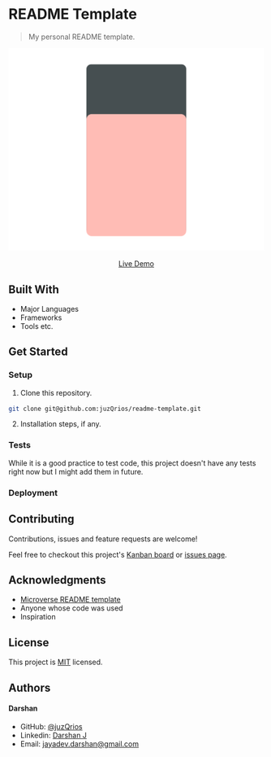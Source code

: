 # README Template

> My personal README template.

[//]: # (Screenshot, Application concept art etc)
![Screenshot](./readme-image.png)

[//]: # (Live Demo link)
<p align="center">
  <a href="https://darshanjayadev.netlify.com/">Live Demo</a>
</p>

## Built With

* Major Languages
* Frameworks
* Tools etc.

## Get Started

### Setup

1. Clone this repository.

```bash
git clone git@github.com:juzQrios/readme-template.git
```

2. Installation steps, if any.

### Tests

While it is a good practice to test code, this project doesn't have any tests right now but I might add them in future.

### Deployment

## Contributing

Contributions, issues and feature requests are welcome!

Feel free to checkout this project's [Kanban board](https://github.com/juzQrios/readme-template/projects/1) or [issues page](https://github.com/juzQrios/readme-template/issues).

## Acknowledgments

* [Microverse README template](https://github.com/microverseinc/readme-template)
* Anyone whose code was used
* Inspiration

## License

This project is [MIT](./LICENSE) licensed.

## Authors

#### Darshan

* GitHub: [@juzQrios](https://github.com/juzQrios)
* Linkedin: [Darshan J](https://www.linkedin.com/in/jayadevdarshan/)
* Email: <jayadev.darshan@gmail.com>

